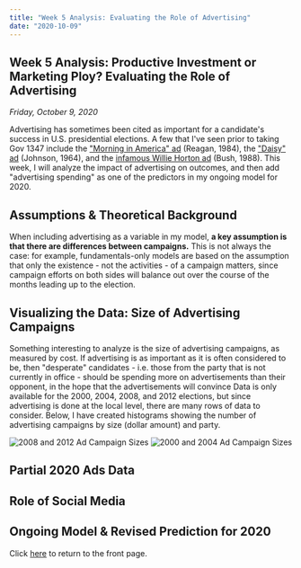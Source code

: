 ```yaml
---
title: "Week 5 Analysis: Evaluating the Role of Advertising"
date: "2020-10-09"
---
```


## Week 5 Analysis: Productive Investment or Marketing Ploy? Evaluating the Role of Advertising
*Friday, October 9, 2020*

Advertising has sometimes been cited as important for a candidate's success in U.S. presidential elections. A few that I've seen prior to taking Gov 1347 include the ["Morning in America" ad](https://www.nytimes.com/2016/05/08/business/the-ad-that-helped-reagan-sell-good-times-to-an-uncertain-nation.html) (Reagan, 1984), the ["Daisy" ad](https://www.smithsonianmag.com/history/how-daisy-ad-changed-everything-about-political-advertising-180958741/) (Johnson, 1964), and the [infamous Willie Horton ad](https://www.nytimes.com/2018/12/03/us/politics/bush-willie-horton.html) (Bush, 1988). This week, I will analyze the impact of advertising on outcomes, and then add "advertising spending" as one of the predictors in my ongoing model for 2020.

## Assumptions & Theoretical Background


When including advertising as a variable in my model, **a key assumption is that there are differences between campaigns.** This is not always the case: for example, fundamentals-only models are based on the assumption that only the existence - not the activities - of a campaign matters, since campaign efforts on both sides will balance out over the course of the months leading up to the election. 

## Visualizing the Data: Size of Advertising Campaigns
Something interesting to analyze is the size of advertising campaigns, as measured by cost. If advertising is as important as it is often considered to be, then "desperate" candidates - i.e. those from the party that is not currently in office - should be spending more on advertisements than their opponent, in the hope that the advertisements will convince Data is only available for the 2000, 2004, 2008, and 2012 elections, but since advertising is done at the local level, there are many rows of data to consider. Below, I have created histograms showing the number of advertising campaigns by size (dollar amount) and party.

![2008 and 2012 Ad Campaign Sizes](https://yanxifang.github.io/Gov-1347/images/ad_campaign_size_2008_2012.png)
![2000 and 2004 Ad Campaign Sizes](https://yanxifang.github.io/Gov-1347/images/ad_campaign_size_2000_2004.png)

## Partial 2020 Ads Data

## Role of Social Media

## Ongoing Model & Revised Prediction for 2020

Click [here](https://yanxifang.github.io/Gov-1347) to return to the front page.
